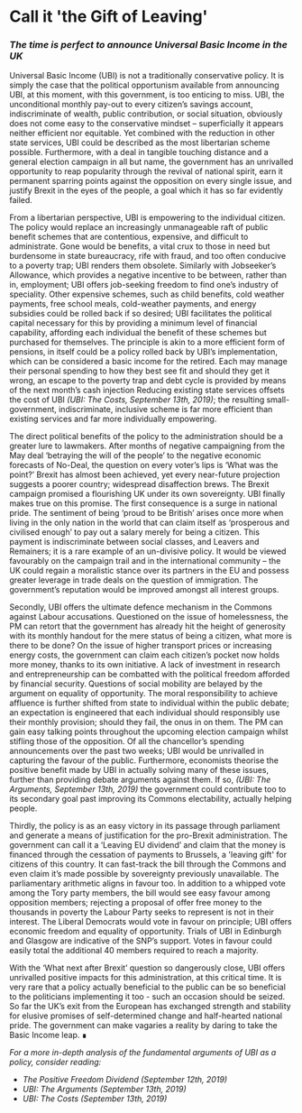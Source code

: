 # Call it 'the Gift of Leaving'
### *The time is perfect to announce Universal Basic Income in the UK*

Universal Basic Income (UBI) is not a traditionally conservative policy. It is simply the case that the political opportunism available from announcing UBI, at this moment, with this government, is too enticing to miss. UBI, the unconditional monthly pay-out to every citizen’s savings account, indiscriminate of wealth, public contribution, or social situation, obviously does not come easy to the conservative mindset – superficially it appears neither efficient nor equitable. Yet combined with the reduction in other state services, UBI could be described as the most libertarian scheme possible. Furthermore, with a deal in tangible touching distance and a general election campaign in all but name, the government has an unrivalled opportunity to reap popularity through the revival of national spirit, earn it permanent sparring points against the opposition on every single issue, and justify Brexit in the eyes of the people, a goal which it has so far evidently failed.

From a libertarian perspective, UBI is empowering to the individual citizen. The policy would replace an increasingly unmanageable raft of public benefit schemes that are contentious, expensive, and difficult to administrate. Gone would be benefits, a vital crux to those in need but burdensome in state bureaucracy, rife with fraud, and too often conducive to a poverty trap; UBI renders them obsolete. Similarly with Jobseeker’s Allowance, which provides a negative incentive to be between, rather than in, employment; UBI offers job-seeking freedom to find one’s industry of speciality. Other expensive schemes, such as child benefits, cold weather payments, free school meals, cold-weather payments, and energy subsidies could be rolled back if so desired; UBI facilitates the political capital necessary for this by providing a minimum level of financial capability, affording each individual the benefit of these schemes but purchased for themselves. The principle is akin to a more efficient form of pensions, in itself could be a policy rolled back by UBI’s implementation, which can be considered a basic income for the retired. Each may manage their personal spending to how they best see fit and should they get it wrong, an escape to the poverty trap and debt cycle is provided by means of the next month’s cash injection  Reducing existing state services offsets the cost of UBI *(UBI: The Costs, September 13th, 2019)*; the resulting small-government, indiscriminate, inclusive scheme is far more efficient than existing services and far more individually empowering.

The direct political benefits of the policy to the administration should be a greater lure to lawmakers. After months of negative campaigning from the May deal ‘betraying the will of the people’ to the negative economic forecasts of No-Deal, the question on every voter’s lips is ‘What was the point?’ Brexit has almost been achieved, yet every near-future projection suggests a poorer country; widespread disaffection brews. The Brexit campaign promised a flourishing UK under its own sovereignty. UBI finally makes true on this promise. The first consequence is a surge in national pride. The sentiment of being ‘proud to be British’ arises once more when living in the only nation in the world that can claim itself as ‘prosperous and civilised enough’ to pay out a salary merely for being a citizen. This payment is indiscriminate between social classes, and Leavers and Remainers; it is a rare example of an un-divisive policy. It would be viewed favourably on the campaign trail and in the international community – the UK could regain a moralistic stance over its partners in the EU and possess greater leverage in trade deals on the question of immigration. The government’s reputation would be improved amongst all interest groups.

Secondly, UBI offers the ultimate defence mechanism in the Commons against Labour accusations. Questioned on the issue of homelessness, the PM can retort that the government has already hit the height of generosity with its monthly handout for the mere status of being a citizen, what more is there to be done? On the issue of higher transport prices or increasing energy costs, the government can claim each citizen’s pocket now holds more money, thanks to its own initiative. A lack of investment in research and entrepreneurship can be combatted with the political freedom afforded by financial security. Questions of social mobility are belayed by the argument on equality of opportunity. The moral responsibility to achieve affluence is further shifted from state to individual within the public debate; an expectation is engineered that each individual should responsibly use their monthly provision; should they fail, the onus in on them. The PM can gain easy talking points throughout the upcoming election campaign whilst stifling those of the opposition. Of all the chancellor’s spending announcements over the past two weeks; UBI would be unrivalled in capturing the favour of the public. Furthermore, economists theorise the positive benefit made by UBI in actually solving many of these issues, further than providing debate arguments against them. If so, *(UBI: The Arguments, September 13th, 2019)* the government could contribute too to its secondary goal past improving its Commons electability, actually helping people.

Thirdly, the policy is as an easy victory in its passage through parliament and generate a means of justification for the pro-Brexit administration. The government can call it a ‘Leaving EU dividend’ and claim that the money is financed through the cessation of payments to Brussels, a 'leaving gift' for citizens of this country. It can fast-track the bill through the Commons and even claim it’s made possible by sovereignty previously unavailable. The parliamentary arithmetic aligns in favour too. In addition to a whipped vote among the Tory party members, the bill would see easy favour among opposition members; rejecting a proposal of offer free money to the thousands in poverty the Labour Party seeks to represent is not in their interest. The Liberal Democrats would vote in favour on principle; UBI offers economic freedom and equality of opportunity. Trials of UBI in Edinburgh and Glasgow are indicative of the SNP’s support. Votes in favour could easily total the additional 40 members required to reach a majority.

With the ‘What next after Brexit’ question so dangerously close, UBI offers unrivalled positive impacts for this administration, at this critical time. It is very rare that a policy actually beneficial to the public can be so beneficial to the politicians implementing it too - such an occasion should be seized. So far the UK’s exit from the European has exchanged strength and stability for elusive promises of self-determined change and half-hearted national pride. The government can make vagaries a reality by daring to take the Basic Income leap. ∎

*For a more in-depth analysis of the fundamental arguments of UBI as a policy, consider reading:*
- *The Positive Freedom Dividend (September 12th, 2019)*
- *UBI: The Arguments (September 13th, 2019)*
- *UBI: The Costs (September 13th, 2019)*